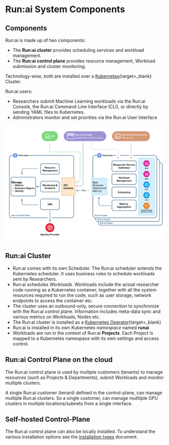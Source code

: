 # Run:ai System Components 

## Components


Run:ai is made up of two components:

* The __Run:ai cluster__ provides scheduling services and workload management. 
* The __Run:ai control plane__ provides resource management, Workload submission and cluster monitoring.

Technology-wise, both are installed over a [Kubernetes](https://kubernetes.io){target=_blank} Cluster.

Run:ai users:

* Researchers submit Machine Learning workloads via the Run:ai Console, the Run:ai Command-Line Interface (CLI), or directly by sending YAML files to Kubernetes.
* Administrators monitor and set priorities via the Run:ai User Interface

![multi-cluster-architecture](img/multi-cluster-architecture.png)


## Run:ai Cluster 

* Run:ai comes with its own Scheduler. The Run:ai scheduler extends the Kubernetes scheduler. It uses business rules to schedule workloads sent by Researchers. 
* Run:ai schedules _Workloads_. Workloads include the actual researcher code running as a Kubernetes container, together with all the system resources required to run the code, such as user storage, network endpoints to access the container etc. 
* The cluster uses an outbound-only, secure connection to synchronize with the Run:ai control plane. Information includes meta-data sync and various metrics on Workloads, Nodes etc.
* The Run:ai cluster is installed as a [Kubernetes Operator](https://kubernetes.io/docs/concepts/extend-kubernetes/operator/){target=_blank}
* Run:ai is installed in its own Kubernetes _namespace_ named __runai__
* Workloads are run in the context of Run:ai __Projects__. Each Project is mapped to a Kubernetes namespace with its own settings and access control. 


## Run:ai Control Plane on the cloud

The Run:ai control plane is used by multiple customers (tenants) to manage resources (such as Projects & Departments), submit Workloads and monitor multiple clusters.

A single Run:ai customer (tenant) defined in the control-plane, can manage multiple Run:ai clusters. So a single customer, can manage mutltiple GPU clusters in multiple locations/subnets from a single interface. 

## Self-hosted Control-Plane

The Run:ai control plane can also be locally installed. To understand the various installation options see the [installation types](../admin/runai-setup/installation-types.md) document.






